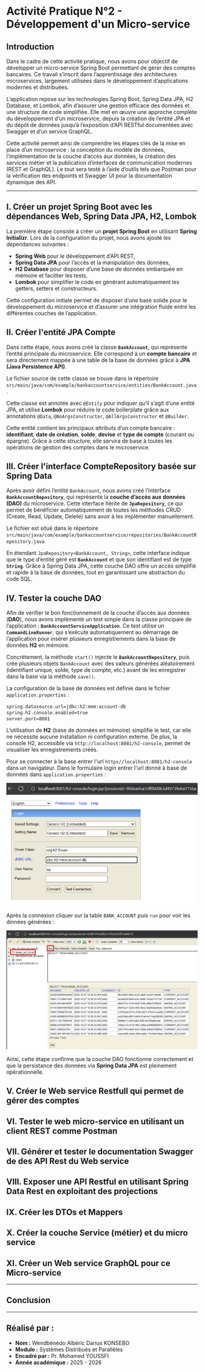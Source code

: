# Activité Pratique N°2 - Développement d'un Micro-service

## Introduction

Dans le cadre de cette activité pratique, nous avons pour objectif de développer un micro-service Spring Boot permettant de gérer des comptes bancaires. Ce travail s’inscrit dans l’apprentissage des architectures microservices, largement utilisées dans le développement d’applications modernes et distribuées.

L’application repose sur les technologies Spring Boot, Spring Data JPA, H2 Database, et Lombok, afin d’assurer une gestion efficace des données et une structure de code simplifiée. Elle met en œuvre une approche complète du développement d’un microservice, depuis la création de l’entité JPA et du dépôt de données jusqu’à l’exposition d’API RESTful documentées avec Swagger et d’un service GraphQL.

Cette activité permet ainsi de comprendre les étapes clés de la mise en place d’un microservice : la conception du modèle de données, l’implémentation de la couche d’accès aux données, la création des services métier et la publication d’interfaces de communication modernes (REST et GraphQL). Le tout sera testé à l’aide d’outils tels que Postman pour la vérification des endpoints et Swagger UI pour la documentation dynamique des API.

---

## I. Créer un projet Spring Boot avec les dépendances Web, Spring Data JPA, H2, Lombok

La première étape consiste à créer un **projet Spring Boot** en utilisant **Spring Initializr**. Lors de la configuration du projet, nous avons ajouté les dépendances suivantes :

- **Spring Web** pour le développement d’API REST,
- **Spring Data JPA** pour l’accès et la manipulation des données,
- **H2 Database** pour disposer d’une base de données embarquée en mémoire et faciliter les tests,
- **Lombok** pour simplifier le code en générant automatiquement les getters, setters et constructeurs.

Cette configuration initiale permet de disposer d’une base solide pour le développement du microservice et d’assurer une intégration fluide entre les différentes couches de l’application.

## II. Créer l'entité JPA Compte

Dans cette étape, nous avons créé la classe **`BankAccount`**, qui représente l’entité principale du microservice. Elle correspond à un **compte bancaire** et sera directement mappée à une table de la base de données grâce à **JPA (Java Persistence API)**.

Le fichier source de cette classe se trouve dans le répertoire `src/main/java/com/example/bankaccountservice/entities/BankAccount.java`.

Cette classe est annotée avec `@Entity` pour indiquer qu’il s’agit d’une entité JPA, et utilise **Lombok** pour réduire le code boilerplate grâce aux annotations `@Data`, `@NoArgsConstructor`, `@AllArgsConstructor` et `@Builder`.



Cette entité contient les principaux attributs d’un compte bancaire : **identifiant**, **date de création**, **solde**, **devise** et **type de compte** (courant ou épargne). Grâce à cette structure, elle servira de base à toutes les opérations de gestion des comptes dans le microservice.


## III. Créer l'interface CompteRepository basée sur Spring Data

Après avoir défini l’entité `BankAccount`, nous avons créé l’interface **`BankAccountRepository`**, qui représente la **couche d’accès aux données (DAO)** du microservice. Cette interface hérite de **`JpaRepository`**, ce qui permet de bénéficier automatiquement de toutes les méthodes CRUD (Create, Read, Update, Delete) sans avoir à les implémenter manuellement.

Le fichier est situé dans le répertoire `src/main/java/com/example/bankaccountservice/repositories/BankAccountRepository.java`

En étendant `JpaRepository<BankAccount, String>`, cette interface indique que le type d’entité géré est **`BankAccount`** et que son identifiant est de type **`String`**. Grâce à Spring Data JPA, cette couche DAO offre un accès simplifié et rapide à la base de données, tout en garantissant une abstraction du code SQL.

## IV. Tester la couche DAO

Afin de vérifier le bon fonctionnement de la couche d’accès aux données (**DAO**), nous avons implémenté un test simple dans la classe principale de l’application : **`BankAccountServiceApplication`**.
Ce test utilise un **`CommandLineRunner`**, qui s’exécute automatiquement au démarrage de l’application pour insérer plusieurs enregistrements dans la base de données **H2** en mémoire.

Concrètement, la méthode `start()` injecte le **`BankAccountRepository`**, puis crée plusieurs objets `BankAccount` avec des valeurs générées aléatoirement (identifiant unique, solde, type de compte, etc.) avant de les enregistrer dans la base via la méthode `save()`.

La configuration de la base de données est définie dans le fichier `application.properties` :

```
spring.datasource.url=jdbc:h2:mem:account-db
spring.h2.console.enabled=true
server.port=8081
```

L’utilisation de **H2** (base de données en mémoire) simplifie le test, car elle ne nécessite aucune installation ni configuration externe. De plus, la console H2, accessible via `http://localhost:8081/h2-console`, permet de visualiser les enregistrements créés.

Pour se connecter à la base entrer l'url `https//localhost:8081/h2-console` dans un navigateur. Dans le formulaire login entrer l'url donné à base de données dans `application.properties` :

![Image1](screenshots/login_H2.png)

Après la connexion cliquer sur la table `BANK_ACCOUNT` puis `run` pour voir les dinnées générées :

![Image2](screenshots/test_DAO.png)

Ainsi, cette étape confirme que la couche DAO fonctionne correctement et que la persistance des données via **Spring Data JPA** est pleinement opérationnelle.

## V. Créer le Web service Restfull qui permet de gérer des comptes

## VI. Tester le web micro-service en utilisant un client REST comme Postman

## VII. Générer et tester le documentation Swagger de des API Rest du Web service

## VIII. Exposer une API Restful en utilisant Spring Data Rest en exploitant des projections 

## IX. Créer les DTOs et Mappers

## X. Créer la couche Service (métier) et du micro service

## XI. Créer un Web service GraphQL pour ce Micro-service

---

## Conclusion

---

## Réalisé par :
- **Nom :** Wendbénédo Albéric Darius KONSEBO
- **Module :** Systèmes Distribués et Parallèles
- **Encadré par :** Pr. Mohamed YOUSSFI
- **Année académique :** 2025 - 2026